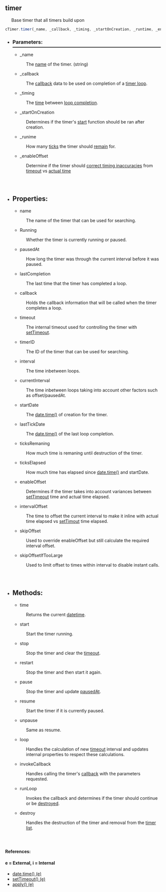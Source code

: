   <a name="timer"/> <h2> timer </h1> 
  <p style="padding-left: 20px;"> Base timer that all timers build upon </p>

  ```Javascript
  cTimer.timer(_name, _callback, _timing, _startOnCreation, _runtime, _enabeOffset) 
  ```

  * <a name="parameters"/> <h3> Parameters: </h3> <hr style="height:2px;border:none;margin-top: -10px;">

    * <a name="_name"/> _name <p style="padding-left: 20px;"> The [name](#name) of the timer. (string) </p>

    * <a name="_callbacktimer"/> _callback <p style="padding-left: 20px;"> The [callback](#callbackdata) data to be used on completion of a [timer loop](#runloop). </p>

    * <a name="_timing"/> _timing <p style="padding-left: 20px;"> The [time](#interval) between [loop completion](#runLoop). </p>

    * <a name="_startoncreation"/> _startOnCreation <p style="padding-left: 20px;"> Determines if the timer's [start](#start) function should be ran after creation. </p>

    * <a name="_runtime"/> _runime <p style="padding-left: 20px;"> How many [ticks](#datetime) the timer should [remain](#ticksremaining) for. </p>

    * <a name="_enableoffset"/> _enableOffset <p style="padding-left: 20px; padding-bottom: 40px;"> Determine if the timer should [correct timing inaccuracies](#enableoffset) from [timeout](#settimeout) vs [actual time](#datetime) </p>

  * <a name="properties"/> <h2> Properties: </h2>
    * <a name="name"/> name <p style="padding-left: 20px;"> The name of the timer that can be used for searching. </p>
    
    * <a name="running"/> Running <p style="padding-left: 20px;"> Whether the timer is currently running or paused. </p>

    * <a name="pausedat"/> pausedAt <p style="padding-left: 20px;"> How long the timer was through the current interval before it was paused. </p>

    * <a name="lastcompletion"/> lastCompletion <p style="padding-left: 20px;"> The last time that the timer has completed a loop. </p>

    * <a name="callback"/> callback <p style="padding-left: 20px;"> Holds the callback information that will be called when the timer completes a loop. </p>

    * <a name="timeout"/> timeout <p style="padding-left: 20px;"> The internal timeout used for controlling the timer with [setTimeout](#settimeout).</p>

    * <a name="timerid"/> timerID <p style="padding-left: 20px;"> The ID of the timer that can be used for searching.</p>

    * <a name="interval"/> interval <p style="padding-left: 20px;"> The time inbetween loops. </p>

    * <a name="currentinterval"/> currentInterval <p style="padding-left: 20px;"> The time inbetween loops taking into account other factors such as offset/pausedAt. </p>

    * <a name="startdate"/> startDate <p style="padding-left: 20px;"> The [date.time()](#datetime) of creation for the timer. </p>

    *  <a name="lasttickdate"/> lastTickDate <p style="padding-left: 20px;"> The [date.time()](#datetime) of the last loop completion. </p>

    * <a name="ticksremaining"/> ticksRemaning <p style="padding-left: 20px;"> How much time is remaning until destruction of the timer. </p>

    * <a name="tickselapsed"/> ticksElapsed <p style="padding-left: 20px;"> How much time has elapsed since [date.time()](#datetime) and startDate. </p>

    * <a name="enableoffset"/> enableOffset <p style="padding-left: 20px;"> Determines if the timer takes into account variances between [setTimeout](#settimout) time and actual time elapsed. </p>

    * <a name="intervaloffset"/> intervalOffset <p style="padding-left: 20px;"> The time to offset the current interval to make it inline with actual time elapsed vs [setTimout](#settimeout) time elapsed. </p>

    * <a name="skipoffset"/> skipOffset <p style="padding-left: 20px;"> Used to override enableOffset but still calculate the required interval offset. </p>

    * <a name="skipoffsetiftoolarge"/> skipOffsetIfTooLarge  <p style="padding-left: 20px; padding-bottom: 40px;"> Used to limit offset to times within interval to disable instant calls. </p>

  * <h2> Methods: </h2>

    * <a name="time"/> time <p style="padding-left: 20px;"> Returns the current [datetime](#datetime). </p>

    * <a name="start"/> start <p style="padding-left: 20px;"> Start the timer running. </p>

    * <a name="stop"/> stop <p style="padding-left: 20px;"> Stop the timer and clear the [timeout](#settimout). </p>

    * <a name="restart"/> restart <p style="padding-left: 20px;"> Stop the timer and then start it again. </p>

    *  <a name="pause"/> pause <p style="padding-left: 20px;"> Stop the timer and update [pausedAt](#pausedat). </p>

    * <a name="resume"/> resume <p style="padding-left: 20px;"> Start the timer if it is currently paused. </p>

    * <a name="unpause"/> unpause <p style="padding-left: 20px;"> Same as resume. </p>

    * <a name="loop"/> loop <p style="padding-left: 20px;"> Handles the calculation of new [timeout](#settimeout) interval and updates internal properties to respect these calculations. </p>

    * <a name="invokecallback"/> invokeCallback <p style="padding-left: 20px;"> Handles calling the timer's [callback](#callback) with the parameters requested. </p>

    * <a name="runloop"/> runLoop <p style="padding-left: 20px;"> Invokes the callback and determines if the timer should continue or be [destroyed](#destroy). </p>

    * <a name="destroy"/> destroy <p style="padding-left: 20px; padding-bottom: 40px;"> Handles the destruction of the timer and removal from the [timer list](#timerlist).</p>

#### References:
#### e = External, i = Internal
 * <a name="datetime"/> [date.time() (e)](https://developer.mozilla.org/en-US/docs/Web/JavaScript/Reference/Global_Objects/Date/getTime)
 * <a name="settimeout"/> [setTimeout() (e)](https://developer.mozilla.org/en-US/docs/Web/API/WindowOrWorkerGlobalScope/setTimeout)
 * <a name="apply"/> [apply() (e)](https://developer.mozilla.org/en-US/docs/Web/JavaScript/Reference/Global_Objects/Function/apply)